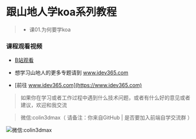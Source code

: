 # 跟山地人学koa系列教程

>* 课01.为何要学koa

### 课程观看视频 
* [B站观看](https://www.idev365.com)

* 想学习山地人的更多专题请到 www.idev365.com 
* [前往 www.idev365.com](https://www.idev365.com)

> 如果你在学习或者工作过程中遇到什么技术问题，或者有什么好的意见或者建议，欢迎和我交流  

> 微信:colin3dmax（ 请备注：你来自GitHub | 是否要加入前端自学交流群 ）

![微信:colin3dmax](https://raw.githubusercontent.com/colin3dmax/idev365_static/master/banner/banner_wechat.png)